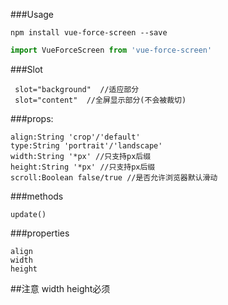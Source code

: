 
###Usage
```
npm install vue-force-screen --save
```
```javascript
import VueForceScreen from 'vue-force-screen'
```

###Slot
```
 slot="background"  //适应部分
 slot="content"  //全屏显示部分(不会被裁切)
```



###props:
```
align:String 'crop'/'default'
type:String 'portrait'/'landscape'
width:String '*px' //只支持px后缀
height:String '*px' //只支持px后缀
scroll:Boolean false/true //是否允许浏览器默认滑动

```
###methods
```
update()

```
###properties
```
align
width
height

```

##注意
width height必须